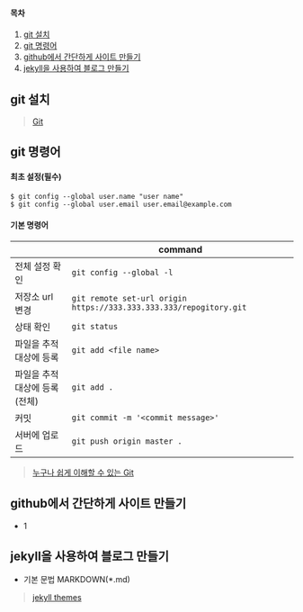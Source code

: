 #### 목차

1. [git 설치](#git-설치)
1. [git 명령어](#git-명령어)
1. [github에서 간단하게 사이트 만들기](#github에서-간단하게-사이트-만들기)
1. [jekyll을 사용하여 블로그 만들기](#jekyll을-사용하여-블로그-만들기)

## git 설치

> [Git](https://git-scm.com/)

## git 명령어

#### 최초 설정(필수)

	$ git config --global user.name "user name"
	$ git config --global user.email user.email@example.com

#### 기본 명령어

|  | command |
|-|-|
| 전체 설정 확인 |  `git config --global -l` |
| 저장소 url 변경 |  `git remote set-url origin https://333.333.333.333/repogitory.git` |
| 상태 확인 |  `git status` |
| 파일을 추적 대상에 등록 |  `git add <file name>` |
| 파일을 추적 대상에 등록(전체) |  `git add .` |
| 커밋 |  `git commit -m '<commit message>'` |
| 서버에 업로드 |  `git push origin master .` |


> [누구나 쉽게 이해할 수 있는 Git](https://backlog.com/git-tutorial/kr/)

## github에서 간단하게 사이트 만들기

- 1

## jekyll을 사용하여 블로그 만들기

- 기본 문법 MARKDOWN(*.md)

> [jekyll themes](http://jekyllthemes.org/)

